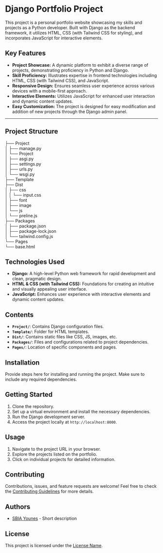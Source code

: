 # Django Portfolio Project

This project is a personal portfolio website showcasing my skills and projects as a Python developer. Built with Django as the backend framework, it utilizes HTML, CSS (with Tailwind CSS for styling), and incorporates JavaScript for interactive elements.

## Key Features
- **Project Showcase:** A dynamic platform to exhibit a diverse range of projects, demonstrating proficiency in Python and Django.  
- **Skill Proficiency:** Illustrates expertise in frontend technologies including HTML, CSS (with Tailwind CSS), and JavaScript.  
- **Responsive Design:** Ensures seamless user experience across various devices with a mobile-first approach.  
- **Interactive Elements:** Utilizes JavaScript for enhanced user interaction and dynamic content updates.  
- **Easy Customization:** The project is designed for easy modification and addition of new projects through the Django admin panel.

---

## Project Structure

├── Project  
│ ├── manage.py  
│ └── Project  
│ ├── asgi.py  
│ ├── settings.py  
│ ├── urls.py  
│ └── wsgi.py  
├── Template  
├── Dist  
│ ├── css  
│ │ └── input.css  
│ ├── font  
│ ├── image  
│ └── js  
│ └── preline.js  
├── Packages  
│ ├── package.json  
│ ├── package-lock.json  
│ └── tailwind.config.js  
└── Pages  
└── base.html 


## Technologies Used

- **Django:** A high-level Python web framework for rapid development and clean, pragmatic design.
- **HTML & CSS (with Tailwind CSS):** Foundations for creating an intuitive and visually appealing user interface.
- **JavaScript:** Enhances user experience with interactive elements and dynamic content updates.

## Contents

- **`Project/`**: Contains Django configuration files.
- **`Template/`**: Folder for HTML templates.
- **`Dist/`**: Contains static files like CSS, JS, images, etc.
- **`Packages/`**: Files and configurations related to project dependencies.
- **`Pages/`**: Location of specific components and pages.


## Installation

Provide steps here for installing and running the project. Make sure to include any required dependencies.

## Getting Started

1. Clone the repository.
2. Set up a virtual environment and install the necessary dependencies.
3. Run the Django development server.
4. Access the project locally at `http://localhost:8000`.

## Usage

1. Navigate to the project URL in your browser.
2. Explore the projects listed on the portfolio.
3. Click on individual projects for detailed information.

## Contributing

Contributions, issues, and feature requests are welcome! Feel free to check the [Contributing Guidelines]() for more details.

## Authors

- [SBIA Younes](https://github.com/SBIA-Younes) - Short description

## License

This project is licensed under the [License Name](link_to_license).
